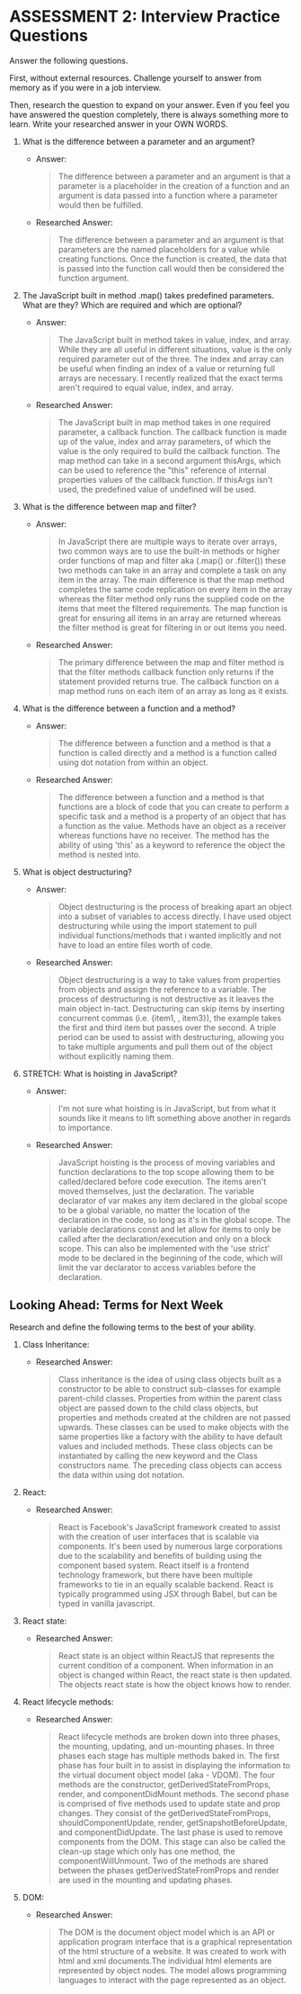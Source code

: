 # ASSESSMENT 2: Interview Practice Questions

Answer the following questions.

First, without external resources. Challenge yourself to answer from memory as if you were in a job interview.

Then, research the question to expand on your answer. Even if you feel you have answered the question completely, there is always something more to learn. Write your researched answer in your OWN WORDS.

1. What is the difference between a parameter and an argument?
   - Answer:
      > The difference between a parameter and an argument is that a parameter is a placeholder in the creation of a function and an argument is data passed into a function where a parameter would then be fulfilled.

   - Researched Answer:
      > The difference between a parameter and an argument is that parameters are the named placeholders for a value while creating functions. Once the function is created, the data that is passed into the function call would then be considered the function argument.

2. The JavaScript built in method .map() takes predefined parameters. What are they? Which are required and which are optional?
   - Answer:
      > The JavaScript built in method takes in value, index, and array. While they are all useful in different situations, value is the only required parameter out of the three. The index and array can be useful when finding an index of a value or returning full arrays are necessary. I recently realized that the exact terms aren't required to equal value, index, and array.

   - Researched Answer:
      > The JavaScript built in map method takes in one required parameter, a callback function. The callback function is made up of the value, index and array parameters, of which the value is the only required to build the callback function. The map method can take in a second argument thisArgs, which can be used to reference the "this" reference of internal properties values of the callback function. If thisArgs isn't used, the predefined value of undefined will be used.

3. What is the difference between map and filter?
   - Answer:
      >In JavaScript there are multiple ways to iterate over arrays, two common ways are to use the built-in methods or higher order functions of map and filter aka (.map() or .filter()) these two methods can take in an array and complete a task on any item in the array. The main difference is that the map method completes the same code replication on every item in the array whereas the filter method only runs the supplied code on the items that meet the filtered requirements.
      The map function is great for ensuring all items in an array are returned whereas the filter method is great for filtering in or out items you need.

   - Researched Answer:
      > The primary difference between the map and filter method is that the filter methods callback function only returns if the statement provided returns true. The callback function on a map method runs on each item of an array as long as it exists.

4. What is the difference between a function and a method?
   - Answer:
      > The difference between a function and a method is that a function is called directly and a method is a function called using dot notation from within an object.

   - Researched Answer:
      > The difference between a function and a method is that functions are a block of code that you can create to perform a specific task and a method is a property of an object that has a function as the value. Methods have an object as a receiver whereas functions have no receiver. The method has the ability of using 'this' as a keyword to reference the object the method is nested into.

5. What is object destructuring?
   - Answer:
      > Object destructuring is the process of breaking apart an object into a subset of variables to access directly. I have used object destructuring while using the import statement to pull individual functions/methods that i wanted implicitly and not have to load an entire files worth of code.

   - Researched Answer:
      > Object destructuring is a way to take values from properties from objects and assign the reference to a variable. The process of destructuring is not destructive as it leaves the main object in-tact. Destructuring can skip items by inserting concurrent commas (i.e. {item1, , item3}), the example takes the first and third item but passes over the second. A triple period can be used to assist with destructuring, allowing you to take multiple arguments and pull them out of the object without explicitly naming them.

6. STRETCH: What is hoisting in JavaScript?
   - Answer:
      > I'm not sure what hoisting is in JavaScript, but from what it sounds like it means to lift something above another in regards to importance.

   - Researched Answer:
      > JavaScript hoisting is the process of moving variables and function declarations to the top scope allowing them to be called/declared before code execution. The items aren't moved themselves, just the declaration. The variable declarator of var makes any item declared in the global scope to be a global variable, no matter the location of the declaration in the code, so long as it's in the global scope. The variable declarations const and let allow for items to only be called after the declaration/execution and only on a block scope. This can also be implemented with the 'use strict' mode to be declared in the beginning of the code, which will limit the var declarator to access variables before the declaration.

## Looking Ahead: Terms for Next Week

Research and define the following terms to the best of your ability.

1. Class Inheritance:
   - Researched Answer:
      > Class inheritance is the idea of using class objects built as a constructor to be able to construct sub-classes for example parent-child classes. Properties from within the parent class object are passed down to the child class objects, but properties and methods created at the children are not passed upwards. These classes can be used to make objects with the same properties like a factory with the ability to have default values and included methods. These class objects can be instantiated by calling the new keyword and the Class constructors name. The preceding class objects can access the data within using dot notation.

2. React:
   - Researched Answer:
      > React is Facebook's JavaScript framework created to assist with the creation of user interfaces that is scalable via components. It's been used by numerous large corporations due to the scalability and benefits of building using the component based system. React itself is a frontend technology framework, but there have been multiple frameworks to tie in an equally scalable backend. React is typically programmed using JSX through Babel, but can be typed in vanilla javascript.

3. React state:
   - Researched Answer:
      > React state is an object within ReactJS that represents the current condition of a component. When information in an object is changed within React, the react state is then updated. The objects react state is how the object knows how to render.  

4. React lifecycle methods:
   - Researched Answer:
      > React lifecycle methods are broken down into three phases, the mounting, updating, and un-mounting phases. In three phases each stage has multiple methods baked in.
      The first phase has four built in to assist in displaying the information to the virtual document object model (aka - VDOM). The four methods are the constructor, getDerivedStateFromProps, render, and componentDidMount methods.
      The second phase is comprised of five methods used to update state and prop changes. They consist of the getDerivedStateFromProps, shouldComponentUpdate, render, getSnapshotBeforeUpdate, and componentDidUpdate.
      The last phase is used to remove components from the DOM. This stage can also be called the clean-up stage which only has one method, the componentWillUnmount.
      Two of the methods are shared between the phases getDerivedStateFromProps and render are used in the mounting and updating phases.

5. DOM:
   - Researched Answer:
      > The DOM is the document object model which is an API or application program interface that is a graphical representation of the html structure of a website. It was created to work with html and xml documents.The individual html elements are represented by object nodes. The model allows programming languages to interact with the page represented as an object.
